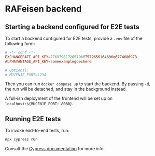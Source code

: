 # RAFeisen backend
## Starting a backend configured for E2E tests
To start a backend configured for E2E tests, provide a `.env` file of the
following form:

```conf
# -*- conf -*-
EXCHANGERATE_API_KEY=776879617265796f7572656164696e6774686973
ALPHAVANTAGE_API_KEY=someexamplegoeshere

# Optional:
# MUCENJE_PORT=1234
```

Then you can run `docker compose up` to start the backend.  By passing `-d`,
the run will be detached, and stay in the background instead.

A full-ish deployment of the frontend will be set up on
`localhost:${MUCENJE_PORT:-8080}`.
## Running E2E tests
To invoke end-to-end tests, run:

```sh
npx cypress run
```

Consult the [Cypress documentation](https://docs.cypress.io/) for more info.
